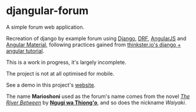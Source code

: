 # djangular-forum
A simple forum web application.

Recreation of django by example forum using [Django](https://www.djangoproject.com/),
[DRF](https://www.djangoproject.com), [AngularJS](https://angularjs.org/) and [Angular Material](material.angularjs.org/latest/), 
following practices gained from [thinkster.io's django + angular tutorial](https://thinkster.io/django-angularjs-tutorial/).

This is a work in progress, it's largely incomplete.

The project is not at all optimised for mobile.

See a demo in this project's [website](https://mfdrf.herokuapp.com/).


The name **Marioshoni** used as the forum's name comes from the novel *[The River Between](http://www.amazon.com/River-Between-African-Writers-Series/dp/0435905481)* by
**[Ngugi wa Thiong'o](http://www.ngugiwathiongo.com/)**, and so does the nickname *Waiyaki*.
